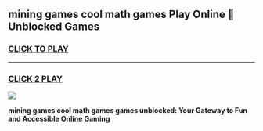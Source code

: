 
## mining games cool math games Play Online 👋 Unblocked Games
<h3>
<a href="https://news.freeplayer.one?title=mining_games_cool_math_games&ref=17CMG">CLICK TO PLAY</a></h3>
<hr>

<h3>
<a href="https://news.freeplayer.one?title=mining_games_cool_math_games&ref=17CMG">CLICK 2 PLAY</a>
  
</h3>

<a href="https://news.freeplayer.one?title=mining_games_cool_math_games&ref=17CMG/"><img src="https://clearcache.store/games.png"></a>


**mining games cool math games games unblocked: Your Gateway to Fun and Accessible Online Gaming**
